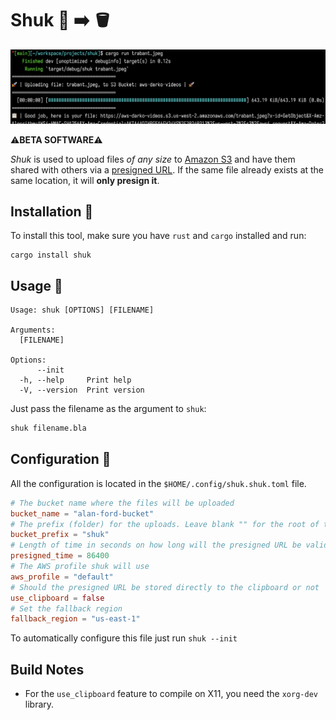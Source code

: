 # Shuk 💾 ➡️ 🪣

![screenshot of shuk](/img/shuk.png)

⚠️**BETA SOFTWARE**⚠️

*Shuk* is used to upload files *of any size* to [Amazon S3](https://aws.amazon.com/s3/) and have them shared with others via a [presigned URL](https://docs.aws.amazon.com/AmazonS3/latest/userguide/ShareObjectPreSignedURL.html). If the same file already exists at the same location, it will **only presign it**.

## Installation 💾

To install this tool, make sure you have `rust` and `cargo` installed and run:
```
cargo install shuk
```

## Usage 🚀
```
Usage: shuk [OPTIONS] [FILENAME]

Arguments:
  [FILENAME]

Options:
      --init
  -h, --help     Print help
  -V, --version  Print version
```

Just pass the filename as the argument to `shuk`:
```bash
shuk filename.bla
```

## Configuration 🔧

All the configuration is located in the `$HOME/.config/shuk.shuk.toml` file. 

```toml
# The bucket name where the files will be uploaded
bucket_name = "alan-ford-bucket"
# The prefix (folder) for the uploads. Leave blank "" for the root of the bucket
bucket_prefix = "shuk"
# Length of time in seconds on how long will the presigned URL be valid for
presigned_time = 86400
# The AWS profile shuk will use
aws_profile = "default"
# Should the presigned URL be stored directly to the clipboard or not
use_clipboard = false
# Set the fallback region
fallback_region = "us-east-1"
```

To automatically configure this file just run `shuk --init`

## Build Notes

- For the `use_clipboard` feature to compile on X11, you need the `xorg-dev` library.
